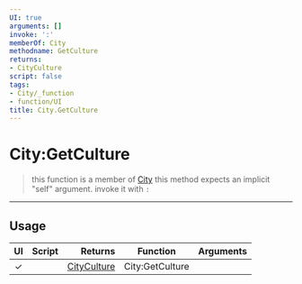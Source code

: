 ```yaml
---
UI: true
arguments: []
invoke: ':'
memberOf: City
methodname: GetCulture
returns:
- CityCulture
script: false
tags:
- City/_function
- function/UI
title: City.GetCulture
---
```

# City:GetCulture
> this function is a member of [City](civ-6/lua/City.md)
> this method expects an implicit "self" argument. invoke it with `:`
-----
## Usage
|  UI | Script | Returns | Function | Arguments |
|:---:|:------:|-------:|:--------:|:---------|
|✓| |[CityCulture](civ-6/lua/CityCulture.md)|City:GetCulture||

